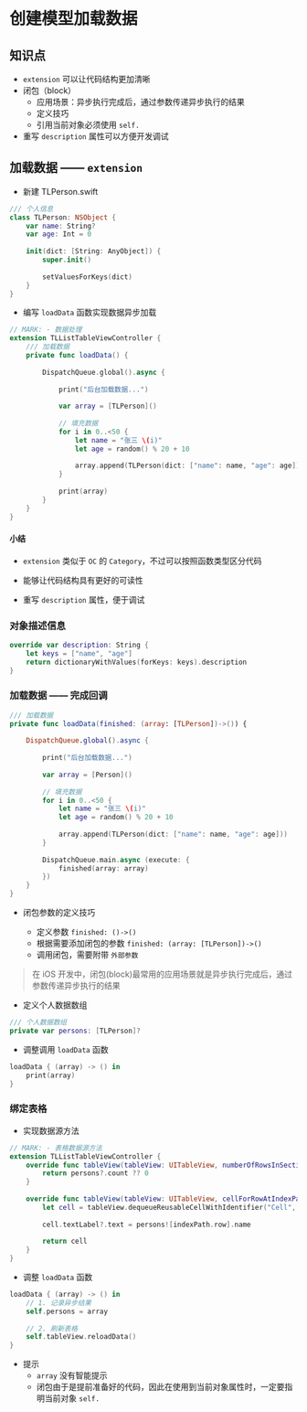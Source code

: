 # 创建模型加载数据

## 知识点

* `extension` 可以让代码结构更加清晰
* 闭包（block）
    * 应用场景：异步执行完成后，通过参数传递异步执行的结果
    * 定义技巧
    * 引用当前对象必须使用 `self.`
* 重写 `description` 属性可以方便开发调试

## 加载数据 —— `extension`

* 新建 TLPerson.swift

```swift
/// 个人信息
class TLPerson: NSObject {
    var name: String?
    var age: Int = 0
    
    init(dict: [String: AnyObject]) {
        super.init()
        
        setValuesForKeys(dict)
    }
}
```

* 编写 `loadData` 函数实现数据异步加载

```swift
// MARK: - 数据处理
extension TLListTableViewController {
    /// 加载数据
    private func loadData() {
        
        DispatchQueue.global().async {
            
            print("后台加载数据...")
            
            var array = [TLPerson]()
            
            // 填充数据
            for i in 0..<50 {
                let name = "张三 \(i)"
                let age = random() % 20 + 10
                
                array.append(TLPerson(dict: ["name": name, "age": age]))
            }
            
            print(array)
        }
    }
}
```

#### 小结

* `extension` 类似于 `OC` 的 `Category`，不过可以按照函数类型区分代码
* 能够让代码结构具有更好的可读性

* 重写 `description` 属性，便于调试

### 对象描述信息

```swift
override var description: String {
    let keys = ["name", "age"]
    return dictionaryWithValues(forKeys: keys).description
}
```

### 加载数据 —— 完成回调

```swift
/// 加载数据
private func loadData(finished: (array: [TLPerson])->()) {
    
    DispatchQueue.global().async {
        
        print("后台加载数据...")
        
        var array = [Person]()
        
        // 填充数据
        for i in 0..<50 {
            let name = "张三 \(i)"
            let age = random() % 20 + 10
            
            array.append(TLPerson(dict: ["name": name, "age": age]))
        }
        
        DispatchQueue.main.async (execute: {
            finished(array: array)
        })
    }
}
```

* 闭包参数的定义技巧

    * 定义参数 `finished: ()->()`
    * 根据需要添加闭包的参数 `finished: (array: [TLPerson])->()`
    * 调用闭包，需要附带 `外部参数`

> 在 iOS 开发中，闭包(block)最常用的应用场景就是异步执行完成后，通过参数传递异步执行的结果

* 定义个人数据数组

```swift
/// 个人数据数组
private var persons: [TLPerson]?
```

* 调整调用 `loadData` 函数

```swift
loadData { (array) -> () in
    print(array)
}
```

### 绑定表格

* 实现数据源方法

```swift
// MARK: - 表格数据源方法
extension TLListTableViewController {
    override func tableView(tableView: UITableView, numberOfRowsInSection section: Int) -> Int {
        return persons?.count ?? 0
    }
    
    override func tableView(tableView: UITableView, cellForRowAtIndexPath indexPath: NSIndexPath) -> UITableViewCell {
        let cell = tableView.dequeueReusableCellWithIdentifier("Cell", forIndexPath: indexPath)
        
        cell.textLabel?.text = persons![indexPath.row].name
        
        return cell
    }
}
```

* 调整 `loadData` 函数

```swift
loadData { (array) -> () in
    // 1. 记录异步结果
    self.persons = array
    
    // 2. 刷新表格
    self.tableView.reloadData()
}
```

* 提示
    * `array` 没有智能提示
    * 闭包由于是提前准备好的代码，因此在使用到当前对象属性时，一定要指明当前对象 `self.`